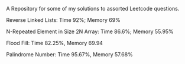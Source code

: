 
A Repository for some of my solutions to assorted Leetcode questions.

Reverse Linked Lists: Time 92%; Memory 69%

N-Repeated Element in Size 2N Array: Time 86.6%; Memory 55.95%

Flood Fill: Time 82.25%, Memory 69.94

Palindrome Number: Time 95.67%, Memory 57.68%
